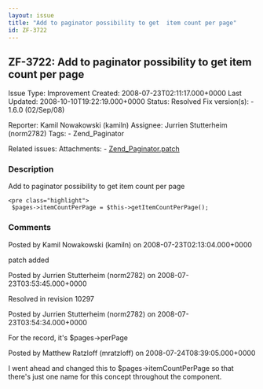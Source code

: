 ```yaml
---
layout: issue
title: "Add to paginator possibility to get  item count per page"
id: ZF-3722
---
```


ZF-3722: Add to paginator possibility to get item count per page 
-----------------------------------------------------------------

 Issue Type: Improvement Created: 2008-07-23T02:11:17.000+0000 Last Updated: 2008-10-10T19:22:19.000+0000 Status: Resolved Fix version(s): - 1.6.0 (02/Sep/08)
 
 Reporter:  Kamil Nowakowski (kamiln)  Assignee:  Jurrien Stutterheim (norm2782)  Tags: - Zend\_Paginator
 
 Related issues: 
 Attachments: - [Zend\_Paginator.patch](/issues/secure/attachment/11401/Zend_Paginator.patch)
 
### Description

Add to paginator possibility to get item count per page

 
    <pre class="highlight"> 
     $pages->itemCountPerPage = $this->getItemCountPerPage();


 

 

### Comments

Posted by Kamil Nowakowski (kamiln) on 2008-07-23T02:13:04.000+0000

patch added

 

 

Posted by Jurrien Stutterheim (norm2782) on 2008-07-23T03:53:45.000+0000

Resolved in revision 10297

 

 

Posted by Jurrien Stutterheim (norm2782) on 2008-07-23T03:54:34.000+0000

For the record, it's $pages->perPage

 

 

Posted by Matthew Ratzloff (mratzloff) on 2008-07-24T08:39:05.000+0000

I went ahead and changed this to $pages->itemCountPerPage so that there's just one name for this concept throughout the component.

 

 